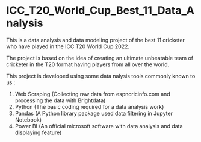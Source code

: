 # ICC_T20_World_Cup_Best_11_Data_Analysis

This is a data analysis and data modeling project of the best 11 cricketer who have played in the ICC T20 World Cup 2022.

The project is based on the idea of creating an ultimate unbeatable team of cricketer in the T20 format having players from all over the world.

This project is developed using some data nalysis tools commonly known to us :
1) Web Scraping (Collecting raw data from espncricinfo.com and processing the data with Brightdata)
2) Python (The basic coding required for a data analysis work)
3) Pandas (A Python library package used data filtering in Jupyter Notebook)
4) Power BI (An official microsoft software with data analysis and data displaying feature)
